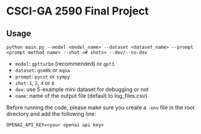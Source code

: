 # CSCI-GA 2590 Final Project

## Usage

`python main.py --model <model_name> --dataset <dataset_name> --prompt <prompt method name> --shot <# shots> --dev/--no-dev`

- `model`: `gptturbo` (recommended) or `gpt3`
- `dataset`: `gsm8k` or `aqua`
- `prompt`: `pycot` or `sympy`
- `shot`: `1`, `2`, `4` or `8`
- `dev`: use 5-example mini dataset for debugging or not
- `name`: name of the output file (default to log_files.csv)

Before running the code, please make sure you create a `.env` file in the root directory and add the following line:

`OPENAI_API_KEY=<your openai api key>`

